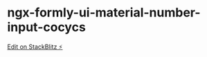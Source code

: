 # ngx-formly-ui-material-number-input-cocycs

[Edit on StackBlitz ⚡️](https://stackblitz.com/edit/ngx-formly-ui-material-number-input-cocycs)